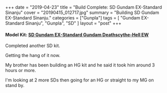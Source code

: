 +++
date = "2019-04-23"
title = "Build Complete: SD Gundam EX-Standard Sinanju"
cover = "20190415_012717.jpg"
summary = "Building SD Gundam EX-Standard Sinanju."
categories = ["Gunpla"]
tags = [
  "Gundam EX-Standard Sinanju",
  "Gunpla",
  "SD"
]
layout = "post"
+++

#### Model Kit: [SD Gundam EX-Standard Gundam Deathscythe-Hell EW](#)

Completed another SD kit.

Getting the hang of it now.

My brother has been building an HG kit and he said it took him around 3 hours or more.

I'm looking at 2 more SDs then going for an HG or straight to my MG on stand by.
